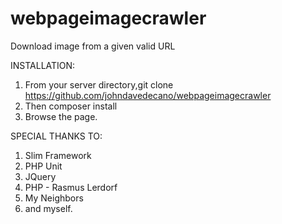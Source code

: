 webpageimagecrawler
===================

Download image from a given valid URL

INSTALLATION:

1. From your server directory,git clone https://github.com/johndavedecano/webpageimagecrawler
2. Then composer install
3. Browse the page.

SPECIAL THANKS TO:

1. Slim Framework
2. PHP Unit
3. JQuery
4. PHP - Rasmus Lerdorf
5. My Neighbors
4. and myself.



